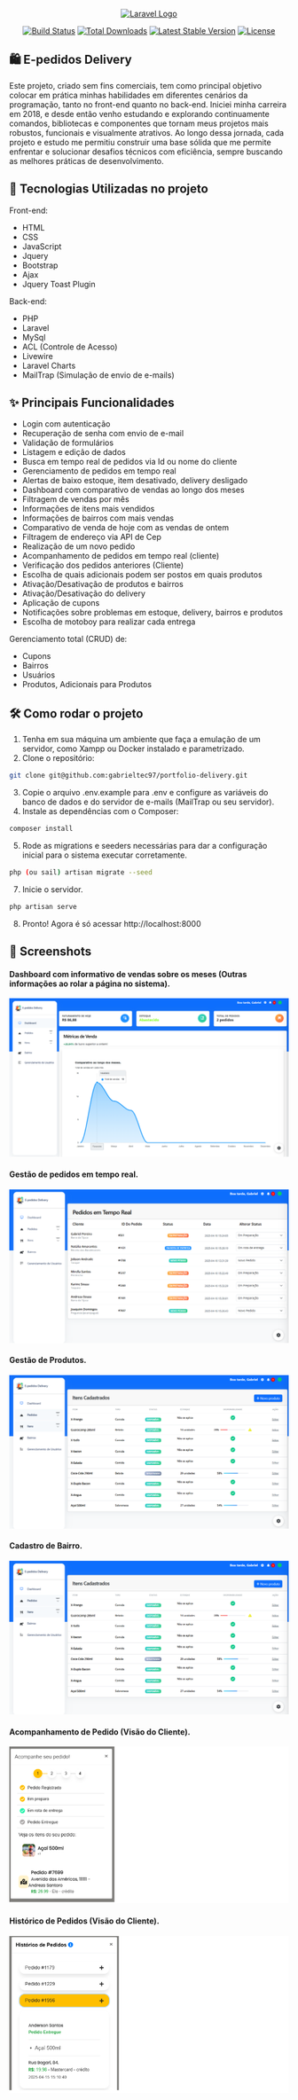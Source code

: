 <p align="center"><a href="https://laravel.com" target="_blank"><img src="https://raw.githubusercontent.com/laravel/art/master/logo-lockup/5%20SVG/2%20CMYK/1%20Full%20Color/laravel-logolockup-cmyk-red.svg" width="400" alt="Laravel Logo"></a></p>

<p align="center">
<a href="https://github.com/laravel/framework/actions"><img src="https://github.com/laravel/framework/workflows/tests/badge.svg" alt="Build Status"></a>
<a href="https://packagist.org/packages/laravel/framework"><img src="https://img.shields.io/packagist/dt/laravel/framework" alt="Total Downloads"></a>
<a href="https://packagist.org/packages/laravel/framework"><img src="https://img.shields.io/packagist/v/laravel/framework" alt="Latest Stable Version"></a>
<a href="https://packagist.org/packages/laravel/framework"><img src="https://img.shields.io/packagist/l/laravel/framework" alt="License"></a>
</p>

## 🛍️ E-pedidos Delivery
Este projeto, criado sem fins comerciais, tem como principal objetivo colocar em prática minhas habilidades em diferentes cenários da programação, tanto no front-end quanto no back-end. Iniciei minha carreira em 2018, e desde então venho estudando e explorando continuamente comandos, bibliotecas e componentes que tornam meus projetos mais robustos, funcionais e visualmente atrativos. Ao longo dessa jornada, cada projeto e estudo me permitiu construir uma base sólida que me permite enfrentar e solucionar desafios técnicos com eficiência, sempre buscando as melhores práticas de desenvolvimento.

## 🚀 Tecnologias Utilizadas no projeto

Front-end:
- HTML
- CSS
- JavaScript
- Jquery
- Bootstrap
- Ajax
- Jquery Toast Plugin

Back-end:
- PHP
- Laravel
- MySql
- ACL (Controle de Acesso)
- Livewire
- Laravel Charts
- MailTrap (Simulação de envio de e-mails)

## ✨ Principais Funcionalidades

- Login com autenticação
- Recuperação de senha com envio de e-mail
- Validação de formulários
- Listagem e edição de dados
- Busca em tempo real de pedidos via Id ou nome do cliente
- Gerenciamento de pedidos em tempo real
- Alertas de baixo estoque, item desativado, delivery desligado
- Dashboard com comparativo de vendas ao longo dos meses
- Filtragem de vendas por mês
- Informações de itens mais vendidos
- Informações de bairros com mais vendas
- Comparativo de venda de hoje com as vendas de ontem
- Filtragem de endereço via API de Cep
- Realização de um novo pedido
- Acompanhamento de pedidos em tempo real (cliente)
- Verificação dos pedidos anteriores (Cliente)
- Escolha de quais adicionais podem ser postos em quais produtos
- Ativação/Desativação de produtos e bairros
- Ativação/Desativação do delivery
- Aplicação de cupons
- Notificações sobre problemas em estoque, delivery, bairros e produtos
- Escolha de motoboy para realizar cada entrega

Gerenciamento total (CRUD) de:

- Cupons
- Bairros
- Usuários
- Produtos, Adicionais para Produtos

## 🛠️ Como rodar o projeto

1. Tenha em sua máquina um ambiente que faça a emulação de um servidor, como Xampp ou Docker instalado e parametrizado.
2. Clone o repositório:
```bash
git clone git@github.com:gabrieltec97/portfolio-delivery.git
```
3. Copie o arquivo .env.example para .env e configure as variáveis do banco de dados e do servidor de e-mails (MailTrap ou seu servidor).
4. Instale as dependências com o Composer:
```bash
composer install
```
5. Rode as migrations e seeders necessárias para dar a configuração inicial para o sistema executar corretamente.
```bash
php (ou sail) artisan migrate --seed
```
7. Inicie o servidor.
```bash
php artisan serve
```
8. Pronto! Agora é só acessar http://localhost:8000

## 📸 Screenshots

<h4>Dashboard com informativo de vendas sobre os meses (Outras informações ao rolar a página no sistema).</h4>

![Dashboard](assets/dashboard.png)

<h4>Gestão de pedidos em tempo real.</h4>

![TempoReal](assets/realtime.png)

<h4>Gestão de Produtos.</h4>

![Produtos](assets/produtos.png)

<h4>Cadastro de Bairro.</h4>

![Bairro](assets/produtos.png)

<h4>Acompanhamento de Pedido (Visão do Cliente).</h4>

![Cliente](assets/cliente-acompanhamento.png)

<h4>Histórico de Pedidos (Visão do Cliente).</h4>

![ClienteHistorico](assets/meus-pedidos.png)
